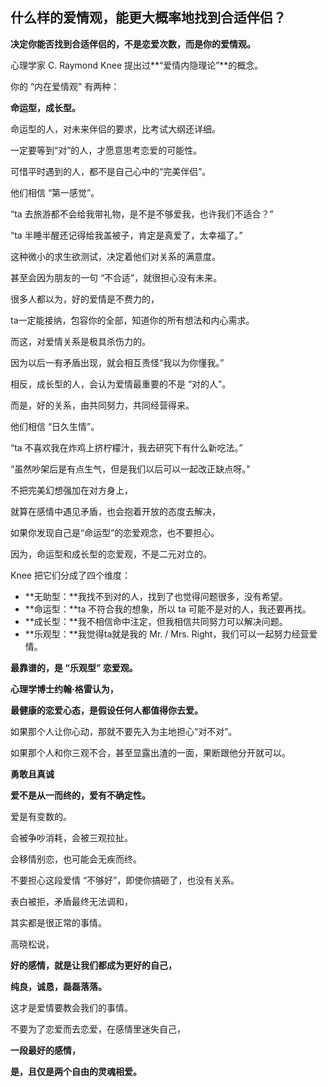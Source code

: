 ## 什么样的爱情观，能更大概率地找到合适伴侣？

**决定你能否找到合适伴侣的，不是恋爱次数，而是你的爱情观。**



心理学家 C. Raymond Knee 提出过**“爱情内隐理论”**的概念。

你的 “内在爱情观” 有两种：

**命运型，成长型。**

命运型的人，对未来伴侣的要求，比考试大纲还详细。

一定要等到“对”的人，才愿意思考恋爱的可能性。

可惜平时遇到的人，都不是自己心中的“完美伴侣”。



他们相信 “第一感觉”。

“ta 去旅游都不会给我带礼物，是不是不够爱我，也许我们不适合？”

“ta 半睡半醒还记得给我盖被子，肯定是真爱了，太幸福了。”

这种微小的求生欲测试，决定着他们对关系的满意度。

甚至会因为朋友的一句 “不合适”，就很担心没有未来。



很多人都以为，好的爱情是不费力的，

ta一定能接纳，包容你的全部，知道你的所有想法和内心需求。

而这，对爱情关系是极具杀伤力的。

因为以后一有矛盾出现，就会相互责怪“我以为你懂我。”



相反，成长型的人，会认为爱情最重要的不是 “对的人”。

而是，好的关系，由共同努力，共同经营得来。



他们相信 “日久生情”。

“ta 不喜欢我在炸鸡上挤柠檬汁，我去研究下有什么新吃法。”

“虽然吵架后是有点生气，但是我们以后可以一起改正缺点呀。”

不把完美幻想强加在对方身上，

就算在感情中遇见矛盾，也会抱着开放的态度去解决，



如果你发现自己是“命运型”的恋爱观念，也不要担心。

因为，命运型和成长型的恋爱观，不是二元对立的。

Knee 把它们分成了四个维度：

- **无助型：**我找不到对的人，找到了也觉得问题很多，没有希望。
- **命运型：**ta 不符合我的想象，所以 ta 可能不是对的人，我还要再找。
- **成长型：**我不相信命中注定，但我相信共同努力可以解决问题。
- **乐观型：**我觉得ta就是我的 Mr. / Mrs. Right，我们可以一起努力经营爱情。



**最靠谱的，是 “乐观型” 恋爱观。**





**心理学博士约翰·格雷认为，**

**最健康的恋爱心态，是假设任何人都值得你去爱。**

如果那个人让你心动，那就不要先入为主地担心“对不对”。

如果那个人和你三观不合，甚至显露出渣的一面，果断跟他分开就可以。





**勇敢且真诚**



**爱不是从一而终的，爱有不确定性。**

爱是有变数的。

会被争吵消耗，会被三观拉扯。

会移情别恋，也可能会无疾而终。

不要担心这段爱情 “不够好”，即使你搞砸了，也没有关系。

表白被拒，矛盾最终无法调和，

其实都是很正常的事情。





高晓松说，

**好的感情，就是让我们都成为更好的自己，**

**纯良，诚恳，磊磊落落。**

这才是爱情要教会我们的事情。

不要为了恋爱而去恋爱，在感情里迷失自己，

**一段最好的感情，**

**是，且仅是两个自由的灵魂相爱。**